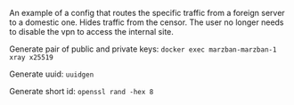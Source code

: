 An example of a config that routes the specific traffic from a foreign server to a domestic one. Hides traffic from the censor. The user no longer needs to disable the vpn to access the internal site.


Generate pair of public and private keys:
```docker exec marzban-marzban-1 xray x25519```

Generate uuid:
```uuidgen```

Generate short id:
```openssl rand -hex 8```
